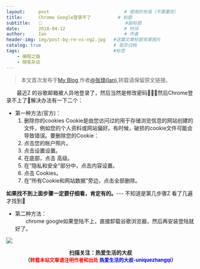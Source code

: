 ```yaml
---
layout:     post             				# 使用的布局（不需要改）
title:      Chrome Google登录不了          # 标题 
subtitle:   🌕 					  			#副标题
date:       2018-04-12  					# 时间
author:     Ian                  			# 作者
header-img: img/post-bg-re-vs-ng2.jpg	#这篇文章标题背景图片
catalog: true                        	# 是否归档
tags:                              		#标签
    - 编程之路
    - 随笔杂谈
---
```


> 本文首次发布于[My Blog](http://uniquezhangqi.top),作者[@张琦(Ian)](http://uniquezhangqi.top/about/),转载请保留原文链接。


　　最近Z 的谷歌邮箱被人异地登录了，然后当然是修改密码💁🏻‍♂️然后Chrome登录不上了🌝解决办法有一下二个：

- 第一种方法(官方)：
	1. 删除你的cookies
	Cookie是由您访问过的用于存储浏览信息的网站创建的文件，例如您的个人资料或网站偏好。有时候，破损的cookie文件可能会导致错误。要删除您的Cookie：
	2. 点击您的帐户照片。
	3. 点击设置设置。
	4. 在底部，点击  高级。
	5. 在“隐私和安全”部分中，点击内容设置。
	6. 点击  Cookies。
	7. 在“所有Cookie和网站数据”旁边，点击全部删除。
	
**如果找不到上面步骤一定要仔细看，肯定有的。**--- 不知道是第几步骤Z 看了几遍才找到🌚
　

- 第二种方法：<br>
　　chrome google如果登陆不上，直接卸载谷歌浏览器，然后再安装登陆就好了。



![](https://ws3.sinaimg.cn/large/006tKfTcgy1fqj5aochgoj309k09kmwz.jpg)
<b><center>扫描关注：热爱生活的大叔</center>
<b><center><font size="2">（<font size="2" color="#FF0000">转载本站文章请注明作者和出处</font> <font size="2" color="#0000FF">热爱生活的大叔-uniquezhangqi</font><font size="2">）</font>